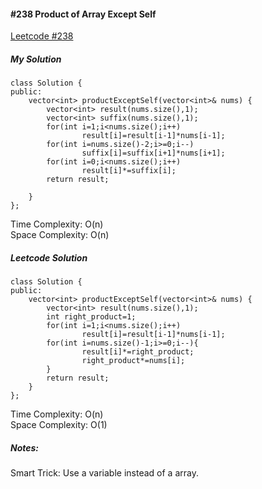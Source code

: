 #### #238 Product of Array Except Self
[Leetcode #238](https://leetcode.com/problems/product-of-array-except-self/)  

##### My Solution
```
class Solution {
public:
    vector<int> productExceptSelf(vector<int>& nums) {
        vector<int> result(nums.size(),1);
        vector<int> suffix(nums.size(),1);
        for(int i=1;i<nums.size();i++)
                result[i]=result[i-1]*nums[i-1];
        for(int i=nums.size()-2;i>=0;i--)
                suffix[i]=suffix[i+1]*nums[i+1];
        for(int i=0;i<nums.size();i++)
                result[i]*=suffix[i];
        return result;
                
    }
};
```
Time Complexity: O(n)  
Space Complexity: O(n)  

##### Leetcode Solution
```
class Solution {
public:
    vector<int> productExceptSelf(vector<int>& nums) {
        vector<int> result(nums.size(),1);
        int right_product=1;
        for(int i=1;i<nums.size();i++)
                result[i]=result[i-1]*nums[i-1];
        for(int i=nums.size()-1;i>=0;i--){
                result[i]*=right_product;
                right_product*=nums[i];
        }
        return result;
    }
};
```
Time Complexity: O(n)  
Space Complexity: O(1)  

##### Notes:
Smart Trick: Use a variable instead of a array.  
